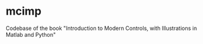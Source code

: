 # mcimp
Codebase of the book "Introduction to Modern Controls, with Illustrations in Matlab and Python"
